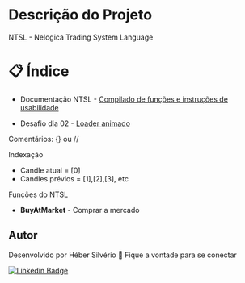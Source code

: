 # Descrição do Projeto
 
NTSL - Nelogica Trading System Language

# 📋 Índice
 
* Documentação NTSL - <a href="https://ajuda.nelogica.com.br/hc/pt-br/articles/360046443212-Documenta%C3%A7%C3%A3o-NTSL-Compilado-de-fun%C3%A7%C3%B5es-e-instru%C3%A7%C3%B5es-de-usabilidade">Compilado de funções e instruções de usabilidade</a> 

* Desafio dia 02 - <a href="https://github.com/HeberSilverio/30diasDeCSS#desafio-dia-02---loader-animado">Loader animado</a> 

Comentários: {} ou //

Indexação
- Candle atual = [0]
- Candles prévios = [1],[2],[3], etc

Funções do NTSL

* **BuyAtMarket** - Comprar a mercado

## Autor
Desenvolvido por Héber Silvério 👋 Fique a vontade para se conectar

<a href="https://www.linkedin.com/in/hebersilverio/" rel="nofollow"><img src="https://camo.githubusercontent.com/c93fed3759c4a34198be7edef401a101e9454245/68747470733a2f2f696d672e736869656c64732e696f2f62616467652f6c696e6b6564696e2d2532333030373742352e7376673f267374796c653d666f722d7468652d6261646765266c6f676f3d6c696e6b6564696e266c6f676f436f6c6f723d7768697465266c696e6b3d68747470733a2f2f7777772e6c696e6b6564696e2e636f6d2f696e2f6d617263696c696f636f72726569612f" alt="Linkedin Badge" data-canonical-src="https://img.shields.io/badge/linkedin-%230077B5.svg?&amp;style=for-the-badge&amp;logo=linkedin&amp;logoColor=white&amp;link=https://www.linkedin.com/in/hebersilverio/" style="max-width:100%;"></a>

